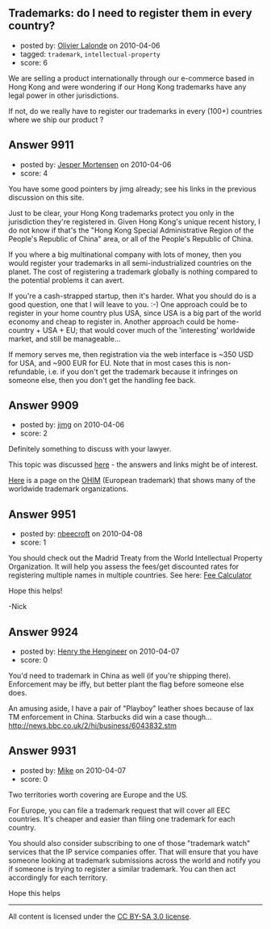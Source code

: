 ## Trademarks: do I need to register them in every country?

- posted by: [Olivier Lalonde](https://stackexchange.com/users/-1/1030-olivier-lalonde) on 2010-04-06
- tagged: `trademark`, `intellectual-property`
- score: 6

We are selling a product internationally through our e-commerce based in Hong Kong and were wondering if our Hong Kong trademarks have any legal power in other jurisdictions. 

If not, do we really have to register our trademarks in every (100+) countries where we ship our product ?


## Answer 9911

- posted by: [Jesper Mortensen](https://stackexchange.com/users/-1/1261-jesper-mortensen) on 2010-04-06
- score: 4

You have some good pointers by jimg already; see his links in the previous discussion on this site.

Just to be clear, your Hong Kong trademarks protect you only in the jurisdiction they're registered in. Given Hong Kong's unique recent history, I do not know if that's the "Hong Kong Special Administrative Region of the People's Republic of China" area, or all of the People's Republic of China.

If you where a big multinational company with lots of money, then you would register your trademarks in all semi-industrialized countries on the planet. The cost of registering a trademark globally is nothing compared to the potential problems it can avert.

If you're a cash-strapped startup, then it's harder. What you should do is a good question, one that I will leave to you. :-)  One approach could be to register in your home country plus USA, since USA is a big part of the world economy and cheap to register in. Another approach could be home-country + USA + EU; that would cover much of the 'interesting' worldwide market, and still be manageable...

If memory serves me, then registration via the web interface is ~350 USD for USA, and ~900 EUR for EU. Note that in most cases this is non-refundable, i.e. if you don't get the trademark because it infringes on someone else, then you don't get the handling fee back.




## Answer 9909

- posted by: [jimg](https://stackexchange.com/users/-1/2380-jimg) on 2010-04-06
- score: 2

<p>Definitely something to discuss with your lawyer.</p>

<p>This topic was discussed <a href="http://answers.onstartups.com/questions/9166/should-i-register-the-products-name-a-commercial-software/9174#9174" rel="nofollow">here</a> - the answers and links might be of interest.</p>

<p><a href="http://oami.europa.eu/ows/rw/pages/QPLUS/links.en.do" rel="nofollow">Here</a> is a page on the <a href="http://oami.europa.eu/ows/rw/pages/CTM/legalReferences/guidelines/guidelines.en.do" rel="nofollow">OHIM</a> (European trademark) that shows many of the worldwide trademark organizations.</p>



## Answer 9951

- posted by: [nbeecroft](https://stackexchange.com/users/-1/1453-nbeecroft) on 2010-04-08
- score: 1

<p>You should check out the Madrid Treaty from the World Intellectual Property Organization. It will help you assess the fees/get discounted rates for registering multiple names in multiple countries. See here: <a href="http://www.wipo.int/madrid/en/fees/calculator.jsp" rel="nofollow">Fee Calculator</a></p>

<p>Hope this helps! </p>

<p>-Nick </p>



## Answer 9924

- posted by: [Henry the Hengineer](https://stackexchange.com/users/-1/1692-henry-the-hengineer) on 2010-04-07
- score: 0

You'd need to trademark in China as well (if you're shipping there). Enforcement may be iffy, but better plant the flag before someone else does.

An amusing aside, I have a pair of "Playboy" leather shoes because of lax TM enforcement in China. Starbucks did win a case though...
http://news.bbc.co.uk/2/hi/business/6043832.stm


## Answer 9931

- posted by: [Mike](https://stackexchange.com/users/-1/2696-mike) on 2010-04-07
- score: 0

Two territories worth covering are Europe and the US.

For Europe, you can file a trademark request that will cover all EEC countries. It's cheaper and easier than filing one trademark for each country. 

You should also consider subscribing to one of those "trademark watch" services that the IP service companies offer. That will ensure that you have someone looking at trademark submissions across the world and notify you if someone is trying to register a similar trademark. You can then act accordingly for each territory. 

Hope this helps





---

All content is licensed under the [CC BY-SA 3.0 license](https://creativecommons.org/licenses/by-sa/3.0/).
